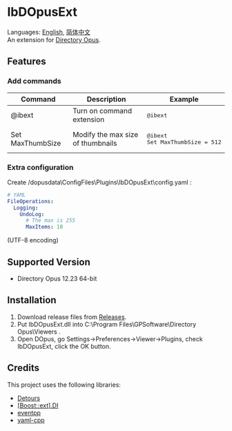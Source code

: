 # IbDOpusExt
Languages: [English](README.md), [简体中文](README.zh-Hans.md)  
An extension for [Directory Opus](https://www.gpsoft.com.au/).

## Features
### Add commands
<table>
<thead><tr>
    <th>Command</th>
    <th>Description</th>
    <th>Example</th>
</tr></thead>
<tbody>
    <tr>
        <td>@ibext</td>
        <td>Turn on command extension</td>
        <td><pre lang="Batchfile">@ibext</pre></td>
    </tr>
    <tr>
        <td>Set MaxThumbSize</td>
        <td>Modify the max size of thumbnails</td>
        <td><pre lang="Batchfile">@ibext
Set MaxThumbSize = 512</pre></td>
    </tr>
</tbody>
</table>

### Extra configuration
Create /dopusdata\ConfigFiles\Plugins\IbDOpusExt\config.yaml :
```yaml
# YAML
FileOperations:
  Logging:
    UndoLog:
      # The max is 255
      MaxItems: 10
```
(UTF-8 encoding)

## Supported Version
* Directory Opus 12.23 64-bit

## Installation
1. Download release files from [Releases](../../releases).
1. Put IbDOpusExt.dll into C:\Program Files\GPSoftware\Directory Opus\Viewers .
1. Open DOpus, go Settings→Preferences→Viewer→Plugins, check IbDOpusExt, click the OK button.

## Credits
This project uses the following libraries:

* [Detours](https://github.com/microsoft/detours)
* [[Boost::ext].DI](https://github.com/boost-ext/di)
* [eventpp](https://github.com/wqking/eventpp)
* [yaml-cpp](https://github.com/jbeder/yaml-cpp)